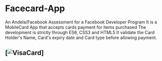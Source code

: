 # Facecard-App
An Andela/Facebook Assessment for a Facebook Developer Program
It is a MobileCard App that accepts cards payment for items purchased
The development is strictly through ES6, CSS3 and HTML5
It validate the Card Holder's Name, Card's expiry date and Card type before allowing payment.
## [![VisaCard](https://github.com/Bobobeehood/Facecard-App/commit/fc91c77c5487fcc68b36e2070bd59e1a747ad291#commitcomment-34733408)]
